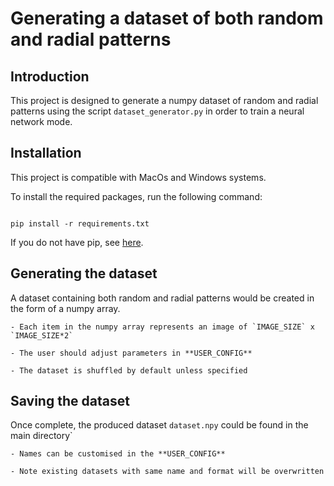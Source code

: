 # Generating a dataset of both random and radial patterns

## Introduction

This project is designed to generate a numpy dataset of random and radial patterns using the script `dataset_generator.py` in order to train a neural network mode.


## Installation

This project is compatible with MacOs and Windows systems.

To install the required packages, run the following command:

```

pip install -r requirements.txt

```

If you do not have pip, see [here](https://pypi.org/project/pip/).


## Generating the dataset

A dataset containing both random and radial patterns would be created in the form of a numpy array.

    - Each item in the numpy array represents an image of `IMAGE_SIZE` x `IMAGE_SIZE*2` 

    - The user should adjust parameters in **USER_CONFIG**

    - The dataset is shuffled by default unless specified


## Saving the dataset

Once complete, the produced dataset `dataset.npy` could be found in the main directory`

    - Names can be customised in the **USER_CONFIG**

    - Note existing datasets with same name and format will be overwritten